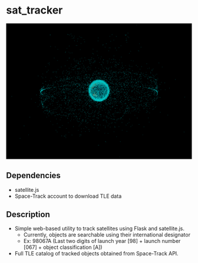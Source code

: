 # sat_tracker

![alt text](https://github.com/ryanshim/sat_tracker/blob/master/sats.png)

## Dependencies
- satellite.js
- Space-Track account to download TLE data

## Description
- Simple web-based utility to track satellites using Flask and satellite.js.
    - Currently, objects are searchable using their international designator
    - Ex: 98067A (Last two digits of launch year [98] + launch number [067] + object classification [A])
- Full TLE catalog of tracked objects obtained from Space-Track API.
